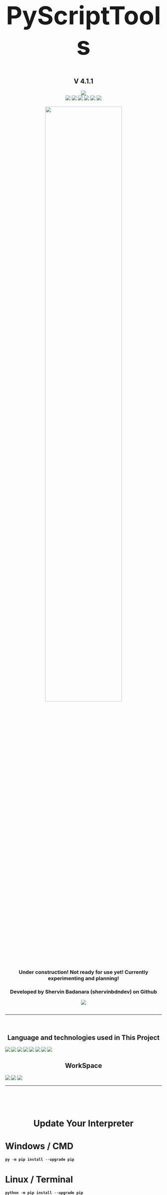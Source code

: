 <h1 align='center' style="font-size:5rem"><b>PyScriptTools</b></h1>
<h2 align='center'><b>V 4.1.1</b></h2>
<div align="center">
    <div align="center">
        <img src="https://img.shields.io/github/license/shervinbdndev/PyScriptTools.svg"></img>
    </div>
    <img src="https://img.shields.io/github/forks/shervinbdndev/PyScriptTools.svg"></img>
    <img src="https://img.shields.io/github/stars/shervinbdndev/PyScriptTools.svg"></img>
    <img src="https://img.shields.io/github/watchers/shervinbdndev/PyScriptTools.svg"></img>
    <img src="https://img.shields.io/github/issues-pr/shervinbdndev/PyScriptTools.svg"></img>
    <img src="https://img.shields.io/github/issues-pr-closed/shervinbdndev/PyScriptTools.svg"></img>
    <img src="https://img.shields.io/github/downloads/shervinbdndev/PyScriptTools/total.svg"></img>
</div>
<br>
<div align="center">
    <img style="display:block;margin-left:auto;margin-right:auto;width:70%;" src="https://github-readme-stats.vercel.app/api/pin/?username=shervinbdndev&repo=PyScriptTools&theme=dracula"><a href="https://github.com/shervinbdndev/PyScriptTools"></a></img>
</div>
<br>
<h3 align='center'>Under construction! Not ready for use yet! Currently experimenting and planning!</h3>
<h3 align='center'>Developed by Shervin Badanara (shervinbdndev) on Github</h3>
<div align="center">
    <img src="https://forthebadge.com/images/badges/made-with-python.svg"></img>
</div>
<br>
<hr>
<br>
<h2 align='center'><b>Language and technologies used in This Project</h2>
<img src="https://img.shields.io/badge/Python-14354C?style=for-the-badge&logo=python&logoColor=white"></img>
<img src="https://img.shields.io/badge/Google_chrome-4285F4?style=for-the-badge&logo=Google-chrome&logoColor=white"></img>
<img src="https://img.shields.io/badge/Visual_Studio_Code-0078D4?style=for-the-badge&logo=visual%20studio%20code&logoColor=white"></img>
<img src="https://img.shields.io/badge/Linux-FCC624?style=for-the-badge&logo=linux&logoColor=black"></img>
<img src="https://img.shields.io/badge/Ubuntu-E95420?style=for-the-badge&logo=ubuntu&logoColor=white"></img>
<img src="https://img.shields.io/badge/GitHub-100000?style=for-the-badge&logo=github&logoColor=white"></img>
<img src="https://img.shields.io/badge/Stack_Overflow-FE7A16?style=for-the-badge&logo=stack-overflow&logoColor=white"></img>
<img src="https://img.shields.io/badge/Reddit-FF4500?style=for-the-badge&logo=reddit&logoColor=white"></img>

<br>
<h2 align='center'><b>WorkSpace</h2>
<img src="https://img.shields.io/badge/Intel-Core_i5_10700K-0071C5?style=for-the-badge&logo=intel&logoColor=white"></img>
<img src="https://img.shields.io/badge/NVIDIA-RTX2060 OC-76B900?style=for-the-badge&logo=nvidia&logoColor=white"></img>
<img src="https://img.shields.io/badge/Windows11-0078D6?style=for-the-badge&logo=windows&logoColor=white"></img>


<hr>

<br><br><br>
<h1 align='center'><b>Update Your Interpreter</b></h1>

# Windows / CMD

```python
py -m pip install --upgrade pip
```

# Linux / Terminal

```python
python -m pip install --upgrade pip
```
<br>

<hr>
<br><br><br>
<h1 align='center'><b>Installation</b></h1>
 
# Windows / CMD , Linux / Terminal
```python
pip install PyScriptTools
```
<h2 align='left'>or</h2>

```python
pip3 install PyScriptTools
```
<h2 align='left'>or</h2>

```python
py -m pip install PyScriptTools
```

<br><br><br>
<h1 align='center'><b>Update Library</b></h1>
 
# Windows / CMD , Linux / Terminal
```python
pip install -U PyScriptTools
```

<h2 align='left'>or</h2>

```python
py -m pip install --upgrade PyScriptTools
```

<br>

<hr>
<br><br><br>
<h1 align='center'><b>Usage</b></h1>

<b>Print Your Public IP Address</b>

```python
from PyScriptTools import NetworkTools

network_obj = NetworkTools()
public_ip = network_obj.ShowPublicIP()
print(public_ip)
```
<b>Output</b>

```python
89.39.108.150
```

<hr>

<b>Also You Can Print Your Public IP To asccii Art !!!</b>

```python
from PyScriptTools import (NetworkTools , OtherTools)

network_obj = NetworkTools()
ascii_obj = OtherTools()

print(ascii_obj.ConvertToAscii(network_obj.ShowPublicIP() , ['green' , 'red'] , 'center' , 'shade'))
```

<b>Output</b>

```python

 ░░░░░░░░░░░░░░░░░░░░░░░░░░░░░░░░░░░░░░░░░░░░░░░░░░░░░░░░░░░░░░░░░░
 ░░██░░░██░░░░░░░████░░██░░░░░░░██░░░░██░░░██░░░░░░░██░░░████░░██░░
 ░█  █░█  █░░░░░░   █░█  █░░░░░░ █░░░█  █░█  █░░░░░░ █░░░█   ░█  █░
 ░ ██ ░ ███░░░░░░░░██░ ███░░░░░░░█░░░█░▌█░ ██ ░░░░░░░█░░░███░░█░▌█░
 ░█  █░░  █░░░░░░░░ █░░  █░░░░░░░█░░░█░ █░█  █░░░░░░░█░░░   █░█░ █░
 ░ ██ ░░░█ ░░░█░░████░░░█ ░░░█░░███░░ ██ ░ ██ ░░░█░░███░░███ ░ ██ ░
 ░░  ░░░░ ░░░░ ░░    ░░░ ░░░░ ░░   ░░░  ░░░  ░░░░ ░░   ░░   ░░░  ░░
 ░░░░░░░░░░░░░░░░░░░░░░░░░░░░░░░░░░░░░░░░░░░░░░░░░░░░░░░░░░░░░░░░░░

```
<hr>

<b>Wanna See Your CPU Information?</b>

```python
from PyScriptTools import CPUTools

cpu_obj = CPUTools()

print(cpu_obj.ShowCPUType())
print(cpu_obj.ShowCPUPhysicalCores())
print(cpu_obj.ShowCPUTotalCores())
print(cpu_obj.ShowCPUMaxFrequency())
print(cpu_obj.ShowCPUMinFrequency())
print(cpu_obj.ShowCPUCurrentFrequency())
print(cpu_obj.ShowCPUTotalUsage())
print(cpu_obj.ShowCPUUsagePerCore())
```
<b>Output</b>

```python
6
12
4104.00Mhz
0.00Mhz
4104.00Mhz
0.0%
Core 0 : 4.6%
Core 1 : 0.0%
Core 2 : 3.1%
Core 3 : 1.5%
Core 4 : 7.7%
Core 5 : 3.1%
Core 6 : 3.1%
Core 7 : 0.0%
Core 8 : 1.5%
Core 9 : 1.5%
Core 10 : 1.5%
Core 11 : 1.5%
```
<hr>

</b>How About GPU Information?</b>

```python
from PyScriptTools import GPUTools

gpu_obj = GPUTools()

print(gpu_obj.ShowGPU_ID())
print(gpu_obj.ShowGPUName())
print(gpu_obj.ShowGPULoad())
print(gpu_obj.ShowGPUFreeMemory())
print(gpu_obj.ShowGPUUsedMemory())
print(gpu_obj.ShowGPUTotalMemory())
print(gpu_obj.ShowGPUTemperature())
print(gpu_obj.ShowGPU_UUID())

```

<b>Output</b>

```python
0
NVIDIA GeForce RTX 2060
10.0%
5250.0
729.0MB
6144.0MB
49.0℃
GPU-fbe80806-8a49-abk8-ab8c-509d65993cb9
```
<hr>

<b>If You Want To See Your RAM Status Use These Codes Below</b>

```python
from PyScriptTools import RAMTools

ram_obj = RAMTools()

print(ram_obj.ShowTotalRAM())
print(ram_obj.ShowAvailableRAM())
print(ram_obj.ShowUsedRAM())
print(ram_obj.ShowRAMPercentage())
print(ram_obj.ShowTotalSwap())
print(ram_obj.ShowFreeSwap())
print(ram_obj.ShowUsedSwap())
print(ram_obj.ShowSwapPercentage())
```
<b>Output</b>

```python
31.90GB
24.55GB
7.34GB
23.00B%
36.65GB
26.97GB
9.67GB
26.40B%
```
<hr>

<b>And Many Many Methods That You Can Use To See Your System Information Like</b>

```python
from PyScriptTools import SystemTools

system_obj = SystemTools()

print(system_obj.ShowOsName())
print(system_obj.ShowOSRelease())
print(system_obj.ShowOSVersion())
print(system_obj.ShowSystemUptime())
print(system_obj.ShowPythonVersion())
print(system_obj.ShowBootTime())
```

<b>Output</b>

```python
Windows
10
10.0.22000
7:1:8:41
3.9.0 
2022-02-22 00:19:29.929349
```
<hr>

<h3 align='center'>and many many Other methods . . . so</h3>
<h1 align='center'>Enjoy :)</h1>

<br>
<h3><b>Package Uploaded in PYPI :<a href="https://pypi.org/project/PyScriptTools/">Here</a></b></h3>